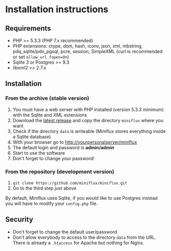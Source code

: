 Installation instructions
=========================

Requirements
------------

- PHP >= 5.3.3 (PHP 7.x recommended)
- PHP extensions: ctype, dom, hash, iconv, json, xml, mbstring, pdq_sqlite/pdo_pgsql, pcre, session, SimpleXML (curl is recommended or set `allow_url_fopen=On`)
- Sqlite 3 or Postgres >= 9.3
- libxml2 >= 2.7.x

Installation
------------

### From the archive (stable version)

1. You must have a web server with PHP installed (version 5.3.3 minimum) with the Sqlite and XML extensions
2. Download the [latest release](https://miniflux.net/downloads) and copy the directory `miniflux` where you want
3. Check if the directory `data` is writeable (Miniflux stores everything inside a Sqlite database)
4. With your browser go to <http://yourpersonalserver/miniflux>
5. The default login and password is **admin/admin**
6. Start to use the software
7. Don't forget to change your password!

### From the repository (development version)

1. `git clone https://github.com/miniflux/miniflux.git`
2. Go to the third step just above

By default, Miniflux uses Sqlite, if you would like to use Postgres instead you will have to modify your `config.php` file.

Security
--------

- Don't forget to change the default user/password
- Don't allow everybody to access to the directory `data` from the URL. There is already a `.htaccess` for Apache but nothing for Nginx.
